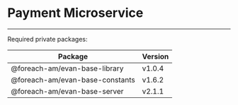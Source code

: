 # Payment Microservice

---

Required private packages:

| Package                         | Version    |
|---------------------------------|------------|
| @foreach-am/evan-base-library   | v1.0.4     |
| @foreach-am/evan-base-constants | v1.6.2     |
| @foreach-am/evan-base-server    | v2.1.1     |
